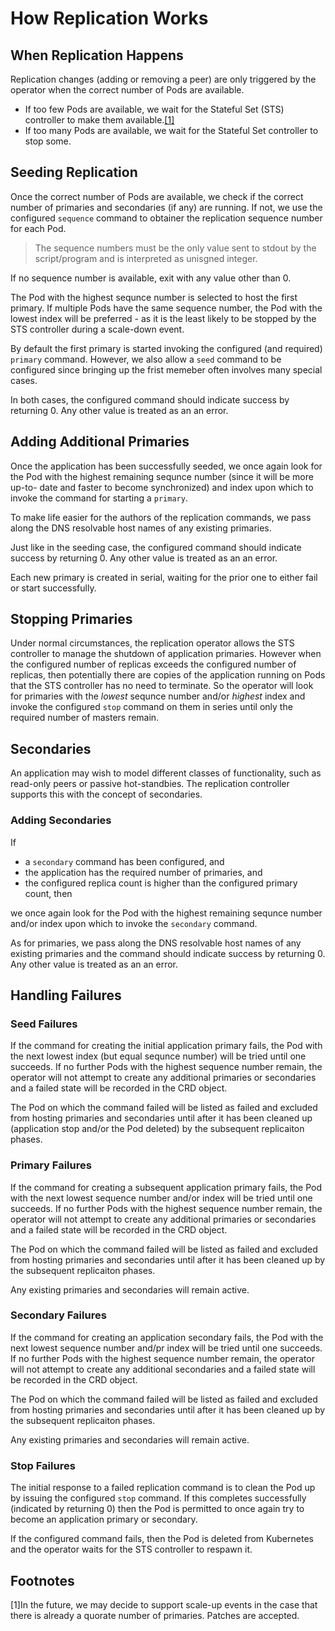 # How Replication Works

## When Replication Happens

Replication changes (adding or removing a peer) are only triggered by the
operator when the correct number of Pods are available.

- If too few Pods are available, we wait for the Stateful Set (STS) controller to make them available.[[1]](#fnote1)
- If too many Pods are available, we wait for the Stateful Set controller to stop some.

## Seeding Replication

Once the correct number of Pods are available, we check if the correct number
of primaries and secondaries (if any) are running.  If not, we use the configured
`sequence` command to obtainer the replication sequence number for each Pod.

> The sequence numbers must be the only value sent to stdout by the
> script/program and is interpreted as unisgned integer.

If no sequence number is available, exit with any value other than 0.

The Pod with the highest sequnce number is selected to host the first primary.
If multiple Pods have the same sequence number, the Pod with the lowest index
will be preferred - as it is the least likely to be stopped by the STS
controller during a scale-down event.

By default the first primary is started invoking the configured (and required)
`primary` command.  However, we also allow a `seed` command to be configured
since bringing up the frist memeber often involves many special cases.

In both cases, the configured command should indicate success by returning 0.
Any other value is treated as an an error.

## Adding Additional Primaries

Once the application has been successfully seeded, we once again look for the
Pod with the highest remaining sequnce number (since it will be more up-to-
date and faster to become synchronized) and index upon which to invoke the
command for starting a `primary`.

To make life easier for the authors of the replication commands, we pass along
the DNS resolvable host names of any existing primaries.

Just like in the seeding case, the configured command should indicate success
by returning 0. Any other value is treated as an an error.

Each new primary is created in serial, waiting for the prior one to either
fail or start successfully.

## Stopping Primaries

Under normal circumstances, the replication operator allows the STS controller
to manage the shutdown of application primaries.  However when the configured
number of replicas exceeds the configured number of replicas, then potentially
there are copies of the application running on Pods that the STS controller
has no need to terminate.  So the operator will look for primaries with the
_lowest_ sequnce number and/or _highest_ index and invoke the configured
`stop` command on them in series until only the required number of masters
remain.

## Secondaries

An application may wish to model different classes of functionality, such as
read-only peers or passive hot-standbies.  The replication controller supports
this with the concept of secondaries.

### Adding Secondaries

If

- a `secondary` command has been configured, and
- the application has the required number of primaries, and
- the configured replica count is higher than the configured primary count, then

we once again look for the Pod with the highest remaining sequnce number
and/or index upon which to invoke the `secondary` command.

As for primaries, we pass along the DNS resolvable host names of any existing
primaries and the command should indicate success by returning 0. Any other
value is treated as an an error.

## Handling Failures

### Seed Failures

If the command for creating the initial application primary fails, the Pod
with the next lowest index (but equal sequnce number) will be tried until one
succeeds.  If no further Pods with the highest sequence number remain, the
operator will not attempt to create any additional primaries or secondaries
and a failed state will be recorded in the CRD object.

The Pod on which the command failed will be listed as failed and excluded from
hosting primaries and secondaries until after it has been cleaned up
(application stop and/or the Pod deleted) by the subsequent replicaiton
phases.

### Primary Failures

If the command for creating a subsequent application primary fails, the Pod
with the next lowest sequence number and/or index will be tried until one
succeeds.  If no further Pods with the highest sequence number remain, the
operator will not attempt to create any additional primaries or secondaries
and a failed state will be recorded in the CRD object.

The Pod on which the command failed will be listed as failed and excluded from
hosting primaries and secondaries until after it has been cleaned up by the
subsequent replicaiton phases.

Any existing primaries and secondaries will remain active.

### Secondary Failures

If the command for creating an application secondary fails, the Pod with the
next lowest sequence number and/pr index will be tried until one succeeds.  If
no further Pods with the highest sequence number remain, the operator will not
attempt to create any additional secondaries and a failed state will be
recorded in the CRD object.

The Pod on which the command failed will be listed as failed and excluded from
hosting primaries and secondaries until after it has been cleaned up by the
subsequent replicaiton phases.

Any existing primaries and secondaries will remain active.

### Stop Failures

The initial response to a failed replication command is to clean the Pod up by
issuing the configured `stop` command.  If this completes successfully
(indicated by returning 0) then the Pod is permitted to once again try to
become an application primary or secondary.

If the configured command fails, then the Pod is deleted from Kubernetes and
the operator waits for the STS controller to respawn it.

## Footnotes

<a name="fnote1">[1]</a>In the future, we may decide to support scale-up
events in the case that there is already a quorate number of primaries.
Patches are accepted.
